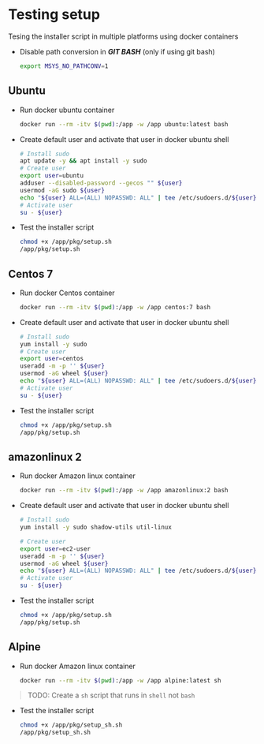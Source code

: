 # Testing setup

Tesing the installer script in multiple platforms using docker containers

- Disable path conversion in ***GIT BASH*** (only if using git bash)

  ```sh
  export MSYS_NO_PATHCONV=1 
  ```

## Ubuntu

- Run docker ubuntu container

  ```sh
  docker run --rm -itv $(pwd):/app -w /app ubuntu:latest bash
  ```

- Create default user and activate that user in docker ubuntu shell

  ```sh
  # Install sudo
  apt update -y && apt install -y sudo
  # Create user
  export user=ubuntu
  adduser --disabled-password --gecos "" ${user}
  usermod -aG sudo ${user}
  echo "${user} ALL=(ALL) NOPASSWD: ALL" | tee /etc/sudoers.d/${user}
  # Activate user
  su - ${user}
  ```

- Test the installer script

  ```sh
  chmod +x /app/pkg/setup.sh
  /app/pkg/setup.sh
  ```

## Centos 7

- Run docker Centos container

  ```sh
  docker run --rm -itv $(pwd):/app -w /app centos:7 bash
  ```

- Create default user and activate that user in docker ubuntu shell

  ```sh
  # Install sudo
  yum install -y sudo
  # Create user
  export user=centos
  useradd -m -p '' ${user}
  usermod -aG wheel ${user}
  echo "${user} ALL=(ALL) NOPASSWD: ALL" | tee /etc/sudoers.d/${user}
  # Activate user
  su - ${user}
  ```

- Test the installer script

  ```sh
  chmod +x /app/pkg/setup.sh
  /app/pkg/setup.sh
  ```

## amazonlinux 2

- Run docker Amazon linux container

  ```sh
  docker run --rm -itv $(pwd):/app -w /app amazonlinux:2 bash
  ```

- Create default user and activate that user in docker ubuntu shell

  ```sh
  # Install sudo
  yum install -y sudo shadow-utils util-linux

  # Create user
  export user=ec2-user
  useradd -m -p '' ${user}
  usermod -aG wheel ${user}
  echo "${user} ALL=(ALL) NOPASSWD: ALL" | tee /etc/sudoers.d/${user}
  # Activate user
  su - ${user}
  ```

- Test the installer script

  ```sh
  chmod +x /app/pkg/setup.sh
  /app/pkg/setup.sh
  ```

## Alpine

- Run docker Amazon linux container

  ```sh
  docker run --rm -itv $(pwd):/app -w /app alpine:latest sh
  ```

> TODO: Create a `sh` script that runs in `shell` not `bash`

- Test the installer script

  ```sh
  chmod +x /app/pkg/setup_sh.sh
  /app/pkg/setup_sh.sh
  ```
